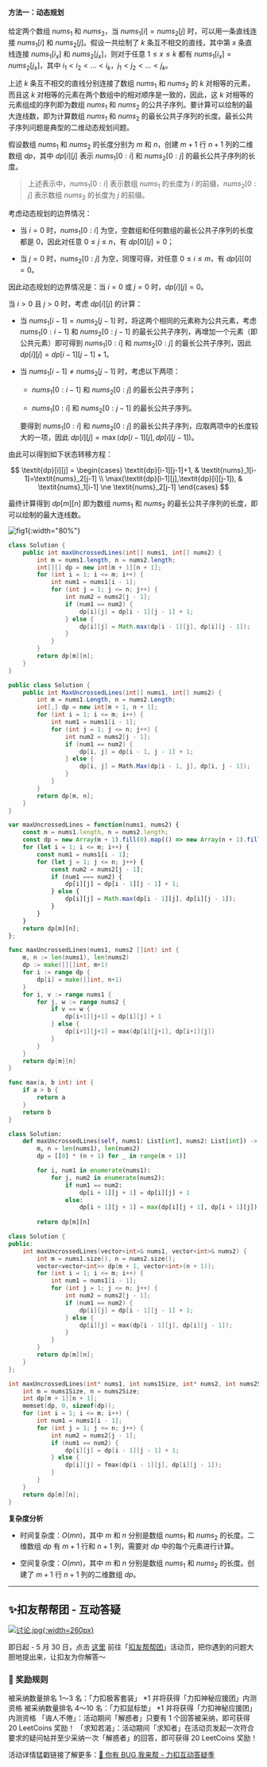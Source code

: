 #### 方法一：动态规划

给定两个数组 $\textit{nums}_1$ 和 $\textit{nums}_2$，当 $\textit{nums}_1[i]=\textit{nums}_2[j]$ 时，可以用一条直线连接 $\textit{nums}_1[i]$ 和 $\textit{nums}_2[j]$。假设一共绘制了 $k$ 条互不相交的直线，其中第 $x$ 条直线连接 $\textit{nums}_1[i_x]$ 和 $\textit{nums}_2[j_x]$，则对于任意 $1 \le x \le k$ 都有 $\textit{nums}_1[i_x]=\textit{nums}_2[j_x]$，其中 $i_1<i_2<\ldots<i_k$，$j_1<j_2<\ldots<j_k$。

上述 $k$ 条互不相交的直线分别连接了数组 $\textit{nums}_1$ 和 $\textit{nums}_2$ 的 $k$ 对相等的元素，而且这 $k$ 对相等的元素在两个数组中的相对顺序是一致的，因此，这 $k$ 对相等的元素组成的序列即为数组 $\textit{nums}_1$ 和 $\textit{nums}_2$ 的公共子序列。要计算可以绘制的最大连线数，即为计算数组 $\textit{nums}_1$ 和 $\textit{nums}_2$ 的最长公共子序列的长度。最长公共子序列问题是典型的二维动态规划问题。

假设数组 $\textit{nums}_1$ 和 $\textit{nums}_2$ 的长度分别为 $m$ 和 $n$，创建 $m+1$ 行 $n+1$ 列的二维数组 $\textit{dp}$，其中 $\textit{dp}[i][j]$ 表示 $\textit{nums}_1[0:i]$ 和 $\textit{nums}_2[0:j]$ 的最长公共子序列的长度。

> 上述表示中，$\textit{nums}_1[0:i]$ 表示数组 $\textit{nums}_1$ 的长度为 $i$ 的前缀，$\textit{nums}_2[0:j]$ 表示数组 $\textit{nums}_2$ 的长度为 $j$ 的前缀。

考虑动态规划的边界情况：

- 当 $i=0$ 时，$\textit{nums}_1[0:i]$ 为空，空数组和任何数组的最长公共子序列的长度都是 $0$，因此对任意 $0 \le j \le n$，有 $\textit{dp}[0][j]=0$；

- 当 $j=0$ 时，$\textit{nums}_2[0:j]$ 为空，同理可得，对任意 $0 \le i \le m$，有 $\textit{dp}[i][0]=0$。

因此动态规划的边界情况是：当 $i=0$ 或 $j=0$ 时，$\textit{dp}[i][j]=0$。

当 $i>0$ 且 $j>0$ 时，考虑 $\textit{dp}[i][j]$ 的计算：

- 当 $\textit{nums}_1[i-1]=\textit{nums}_2[j-1]$ 时，将这两个相同的元素称为公共元素，考虑 $\textit{nums}_1[0:i-1]$ 和 $\textit{nums}_2[0:j-1]$ 的最长公共子序列，再增加一个元素（即公共元素）即可得到 $\textit{nums}_1[0:i]$ 和 $\textit{nums}_2[0:j]$ 的最长公共子序列，因此 $\textit{dp}[i][j]=\textit{dp}[i-1][j-1]+1$。

- 当 $\textit{nums}_1[i-1] \ne \textit{nums}_2[j-1]$ 时，考虑以下两项：

   - $\textit{nums}_1[0:i-1]$ 和 $\textit{nums}_2[0:j]$ 的最长公共子序列；

   - $\textit{nums}_1[0:i]$ 和 $\textit{nums}_2[0:j-1]$ 的最长公共子序列。

   要得到 $\textit{nums}_1[0:i]$ 和 $\textit{nums}_2[0:j]$ 的最长公共子序列，应取两项中的长度较大的一项，因此 $\textit{dp}[i][j]=\max(\textit{dp}[i-1][j],\textit{dp}[i][j-1])$。

由此可以得到如下状态转移方程：

$$
\textit{dp}[i][j] = \begin{cases}
\textit{dp}[i-1][j-1]+1, & \textit{nums}_1[i-1]=\textit{nums}_2[j-1] \\
\max(\textit{dp}[i-1][j],\textit{dp}[i][j-1]), & \textit{nums}_1[i-1] \ne \textit{nums}_2[j-1]
\end{cases}
$$

最终计算得到 $\textit{dp}[m][n]$ 即为数组 $\textit{nums}_1$ 和 $\textit{nums}_2$ 的最长公共子序列的长度，即可以绘制的最大连线数。

![fig1](https://assets.leetcode-cn.com/solution-static/1035/1.png){:width="80%"}

```Java [sol1-Java]
class Solution {
    public int maxUncrossedLines(int[] nums1, int[] nums2) {
        int m = nums1.length, n = nums2.length;
        int[][] dp = new int[m + 1][n + 1];
        for (int i = 1; i <= m; i++) {
            int num1 = nums1[i - 1];
            for (int j = 1; j <= n; j++) {
                int num2 = nums2[j - 1];
                if (num1 == num2) {
                    dp[i][j] = dp[i - 1][j - 1] + 1;
                } else {
                    dp[i][j] = Math.max(dp[i - 1][j], dp[i][j - 1]);
                }
            }
        }
        return dp[m][n];
    }
}
```

```C# [sol1-C#]
public class Solution {
    public int MaxUncrossedLines(int[] nums1, int[] nums2) {
        int m = nums1.Length, n = nums2.Length;
        int[,] dp = new int[m + 1, n + 1];
        for (int i = 1; i <= m; i++) {
            int num1 = nums1[i - 1];
            for (int j = 1; j <= n; j++) {
                int num2 = nums2[j - 1];
                if (num1 == num2) {
                    dp[i, j] = dp[i - 1, j - 1] + 1;
                } else {
                    dp[i, j] = Math.Max(dp[i - 1, j], dp[i, j - 1]);
                }
            }
        }
        return dp[m, n];
    }
}
```

```JavaScript [sol1-JavaScript]
var maxUncrossedLines = function(nums1, nums2) {
    const m = nums1.length, n = nums2.length;
    const dp = new Array(m + 1).fill(0).map(() => new Array(n + 1).fill(0));
    for (let i = 1; i <= m; i++) {
        const num1 = nums1[i - 1];
        for (let j = 1; j <= n; j++) {
            const num2 = nums2[j - 1];
            if (num1 === num2) {
                dp[i][j] = dp[i - 1][j - 1] + 1;
            } else {
                dp[i][j] = Math.max(dp[i - 1][j], dp[i][j - 1]);
            }
        }
    }
    return dp[m][n];
};
```

```go [sol1-Golang]
func maxUncrossedLines(nums1, nums2 []int) int {
    m, n := len(nums1), len(nums2)
    dp := make([][]int, m+1)
    for i := range dp {
        dp[i] = make([]int, n+1)
    }
    for i, v := range nums1 {
        for j, w := range nums2 {
            if v == w {
                dp[i+1][j+1] = dp[i][j] + 1
            } else {
                dp[i+1][j+1] = max(dp[i][j+1], dp[i+1][j])
            }
        }
    }
    return dp[m][n]
}

func max(a, b int) int {
    if a > b {
        return a
    }
    return b
}
```

```Python [sol1-Python3]
class Solution:
    def maxUncrossedLines(self, nums1: List[int], nums2: List[int]) -> int:
        m, n = len(nums1), len(nums2)
        dp = [[0] * (n + 1) for _ in range(m + 1)]

        for i, num1 in enumerate(nums1):
            for j, num2 in enumerate(nums2):
                if num1 == num2:
                    dp[i + 1][j + 1] = dp[i][j] + 1
                else:
                    dp[i + 1][j + 1] = max(dp[i][j + 1], dp[i + 1][j])
        
        return dp[m][n]
```

```C++ [sol1-C++]
class Solution {
public:
    int maxUncrossedLines(vector<int>& nums1, vector<int>& nums2) {
        int m = nums1.size(), n = nums2.size();
        vector<vector<int>> dp(m + 1, vector<int>(n + 1));
        for (int i = 1; i <= m; i++) {
            int num1 = nums1[i - 1];
            for (int j = 1; j <= n; j++) {
                int num2 = nums2[j - 1];
                if (num1 == num2) {
                    dp[i][j] = dp[i - 1][j - 1] + 1;
                } else {
                    dp[i][j] = max(dp[i - 1][j], dp[i][j - 1]);
                }
            }
        }
        return dp[m][n];
    }
};
```

```C [sol1-C]
int maxUncrossedLines(int* nums1, int nums1Size, int* nums2, int nums2Size) {
    int m = nums1Size, n = nums2Size;
    int dp[m + 1][n + 1];
    memset(dp, 0, sizeof(dp));
    for (int i = 1; i <= m; i++) {
        int num1 = nums1[i - 1];
        for (int j = 1; j <= n; j++) {
            int num2 = nums2[j - 1];
            if (num1 == num2) {
                dp[i][j] = dp[i - 1][j - 1] + 1;
            } else {
                dp[i][j] = fmax(dp[i - 1][j], dp[i][j - 1]);
            }
        }
    }
    return dp[m][n];
}
```

**复杂度分析**

- 时间复杂度：$O(mn)$，其中 $m$ 和 $n$ 分别是数组 $\textit{nums}_1$ 和 $\textit{nums}_2$ 的长度。二维数组 $\textit{dp}$ 有 $m+1$ 行和 $n+1$ 列，需要对 $\textit{dp}$ 中的每个元素进行计算。

- 空间复杂度：$O(mn)$，其中 $m$ 和 $n$ 分别是数组 $\textit{nums}_1$ 和 $\textit{nums}_2$ 的长度。创建了 $m+1$ 行 $n+1$ 列的二维数组 $\textit{dp}$。


---
## ✨扣友帮帮团 - 互动答疑

[![讨论.jpg](https://pic.leetcode-cn.com/1621178600-MKHFrl-%E8%AE%A8%E8%AE%BA.jpg){:width=260px}](https://leetcode-cn.com/topic/kou-you-bang-bang-tuan/discuss/latest/)


即日起 - 5 月 30 日，点击 [这里](https://leetcode-cn.com/topic/kou-you-bang-bang-tuan/discuss/latest/) 前往「[扣友帮帮团](https://leetcode-cn.com/topic/kou-you-bang-bang-tuan/discuss/latest/)」活动页，把你遇到的问题大胆地提出来，让扣友为你解答～

### 🎁 奖励规则
被采纳数量排名 1～3 名：「力扣极客套装」 *1 并将获得「力扣神秘应援团」内测资格
被采纳数量排名 4～10 名：「力扣鼠标垫」 *1 并将获得「力扣神秘应援团」内测资格
「诲人不倦」：活动期间「解惑者」只要有 1 个回答被采纳，即可获得 20 LeetCoins 奖励！
「求知若渴」：活动期间「求知者」在活动页发起一次符合要求的疑问帖并至少采纳一次「解惑者」的回答，即可获得 20 LeetCoins 奖励！

活动详情猛戳链接了解更多：[🐞 你有 BUG 我来帮 - 力扣互动答疑季](https://leetcode-cn.com/circle/discuss/xtliW6/)